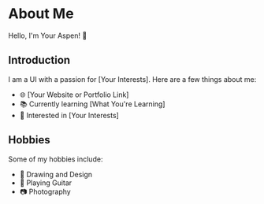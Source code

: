 # About Me

Hello, I'm Your Aspen! 👋

## Introduction

I am a UI with a passion for [Your Interests]. Here are a few things about me:

- 🌐 [Your Website or Portfolio Link]
- 📚 Currently learning [What You're Learning]
- 🤔 Interested in [Your Interests]

## Hobbies

Some of my hobbies include:

- 🎨 Drawing and Design
- 🎸 Playing Guitar
- 📷 Photography


